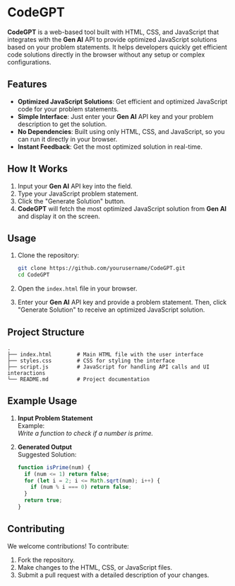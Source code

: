 # CodeGPT

**CodeGPT** is a web-based tool built with HTML, CSS, and JavaScript that integrates with the **Gen AI** API to provide optimized JavaScript solutions based on your problem statements. It helps developers quickly get efficient code solutions directly in the browser without any setup or complex configurations.

## Features

- **Optimized JavaScript Solutions**: Get efficient and optimized JavaScript code for your problem statements.
- **Simple Interface**: Just enter your **Gen AI** API key and your problem description to get the solution.
- **No Dependencies**: Built using only HTML, CSS, and JavaScript, so you can run it directly in your browser.
- **Instant Feedback**: Get the most optimized solution in real-time.

## How It Works

1. Input your **Gen AI** API key into the field.
2. Type your JavaScript problem statement.
3. Click the "Generate Solution" button.
4. **CodeGPT** will fetch the most optimized JavaScript solution from **Gen AI** and display it on the screen.

## Usage

1. Clone the repository:

   ```bash
   git clone https://github.com/yourusername/CodeGPT.git
   cd CodeGPT
   ```

2. Open the `index.html` file in your browser.

3. Enter your **Gen AI** API key and provide a problem statement. Then, click "Generate Solution" to receive an optimized JavaScript solution.

## Project Structure

```plaintext
.
├── index.html        # Main HTML file with the user interface
├── styles.css        # CSS for styling the interface
├── script.js         # JavaScript for handling API calls and UI interactions
└── README.md         # Project documentation
```

## Example Usage

1. **Input Problem Statement**  
   Example:  
   _Write a function to check if a number is prime._

2. **Generated Output**  
   Suggested Solution:  
   ```javascript
   function isPrime(num) {
     if (num <= 1) return false;
     for (let i = 2; i <= Math.sqrt(num); i++) {
       if (num % i === 0) return false;
     }
     return true;
   }
   ```

## Contributing

We welcome contributions! To contribute:

1. Fork the repository.
2. Make changes to the HTML, CSS, or JavaScript files.
3. Submit a pull request with a detailed description of your changes.
